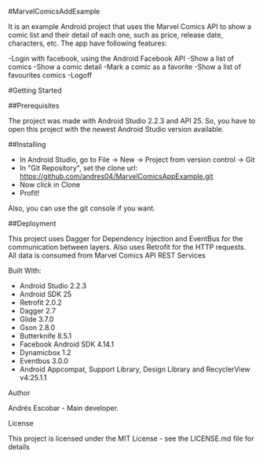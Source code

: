 #MarvelComicsAddExample

It is an example Android project that uses the Marvel Comics API to show a comic list and their detail of each one, such as price, release date, characters, etc.
The app have following features:

-Login with facebook, using the Android Facebook API
-Show a list of comics
-Show a comic detail
-Mark a comic as a favorite
-Show a list of favourites comics
-Logoff

#Getting Started

##Prerequisites

The project was made with Android Studio 2.2.3 and API 25. So, you have to open this project with the newest Android Studio version available.

##Installing

* In Android Studio, go to File -> New -> Project from version control -> Git
* In "Git Repository", set the clone url: https://github.com/andres04/MarvelComicsAppExample.git
* Now click in Clone
* Profit!

Also, you can use the git console if you want.

##Deployment

This project uses Dagger for Dependency Injection and EventBus for the communication between layers. Also uses Retrofit for the HTTP requests. All data is consumed from Marvel Comics API REST Services

Built With:

* Android Studio 2.2.3
* Android SDK 25
* Retrofit 2.0.2
* Dagger 2.7
* Glide 3.7.0
* Gson 2.8.0
* Butterknife 8.5.1
* Facebook Android SDK 4.14.1
* Dynamicbox 1.2
* Eventbus 3.0.0
* Android Appcompat, Support Library, Design Library and RecyclerView v4:25.1.1

Author

Andrés Escobar - Main developer.

License

This project is licensed under the MIT License - see the LICENSE.md file for details
